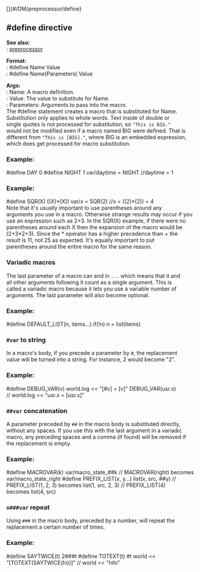 []{#/DM/preprocessor/define}    
## #define directive    
**See also:**    
:   [preprocessor](/ref/DM/preprocessor/preprocessor.md)    
<!-- -->    
**Format:**    
:   #define Name Value    
:   #define Name(Parameters) Value    
<!-- -->    
**Args:**    
:   Name: A macro definition.    
:   Value: The value to substitute for Name.    
:   Parameters: Arguments to pass into the macro.    
The #define statement creates a macro that is substituted for Name.    
Substitution only applies to whole words. Text inside of double or    
single quotes is not processed for substitution, so `"This is BIG."`    
would not be modified even if a macro named BIG were defined. That is    
different from `"This is [BIG]."`, where BIG is an embedded expression,    
which does get processed for macro substitution.    
### Example:    
#define DAY 0 #define NIGHT 1 var/daytime = NIGHT //daytime = 1    
### Example:    
#define SQR(X) ((X)\*(X)) var/x = SQR(2) //x = ((2)\*(2)) = 4    
Note that it\'s usually important to use parentheses around any    
arguments you use in a macro. Otherwise strange results may occur if you    
use an expression such as 2+3. In the SQR(X) example, if there were no    
parentheses around each X then the expansion of the macro would be    
(2+3\*2+3). Since the \* operator has a higher precedence than + the    
result is 11, not 25 as expected. It\'s equally important to put    
parentheses around the entire macro for the same reason.    
### Variadic macros    
The last parameter of a macro can end in `...` which means that it and    
all other arguments following it count as a single argument. This is    
called a variadic macro because it lets you use a variable number of    
arguments. The last parameter will also become optional.    
### Example:    
#define DEFAULT_LIST(n, items\...) if(!n) n = list(items)    
### `#var` to string    
In a macro\'s body, if you precede a parameter by `#`, the replacement    
value will be turned into a string. For instance, 2 would become \"2\".    
### Example:    
#define DEBUG_VAR(v) world.log \<\< \"\[#v\] = \[v\]\" DEBUG_VAR(usr.x)    
// world.log \<\< \"usr.x = \[usr.x\]\"    
### `##var` concatenation    
A parameter preceded by `##` in the macro body is substituted directly,    
without any spaces. If you use this with the last argument in a variadic    
macro, any preceding spaces and a comma (if found) will be removed if    
the replacement is empty.    
### Example:    
#define MACROVAR(k) var/macro_state\_##k // MACROVAR(right) becomes    
var/macro_state_right #define PREFIX_LIST(x, y\...) list(x, src, ##y) //    
PREFIX_LIST(1, 2, 3) becomes list(1, src, 2, 3) // PREFIX_LIST(4)    
becomes list(4, src)    
### `n###var` repeat    
Using `###` in the macro body, preceded by a number, will repeat the    
replacement a certain number of times.    
### Example:    
#define SAYTWICE(t) 2###t #define TOTEXT(t) #t world \<\<    
\"\[TOTEXT(SAYTWICE(hi))\]\" // world \<\< \"hihi\"  
